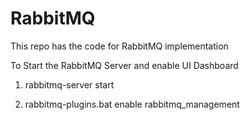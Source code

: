 # RabbitMQ
This repo has the code for RabbitMQ implementation

To Start the RabbitMQ Server and enable UI Dashboard

1. rabbitmq-server start

2. rabbitmq-plugins.bat enable rabbitmq_management
